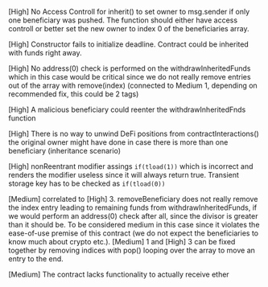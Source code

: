[High] No Access Controll for inherit() to set owner to msg.sender if only one beneficiary was pushed. The function should either have access controll or better set the new owner to index 0 of the beneficiaries array.

[High] Constructor fails to initialize deadline. Contract could be inherited with funds right away.

[High] No address(0) check is performed on the withdrawInheritedFunds which in this case would be critical since we do not really remove entries out of the array with remove(index) (connected to Medium 1, depending on recommended fix, this could be 2 tags)

[High] A malicious beneficiary could reenter the withdrawInheritedFnds function

[High] There is no way to unwind DeFi positions from contractInteractions() the original owner might have done in case there is more than one beneficiary (inheritance scenario)

[High] nonReentrant modifier assings ```if(tload(1))``` which is incorrect and renders the modifier useless since it will always return true. Transient storage key has to be checked as ```if(tload(0))```

[Medium] correlated to [High] 3. removeBeneficiary does not really remove the index entry leading to remaining funds from withdrawInheritedFunds, if we would perform an address(0) check after all, since the divisor is greater than it should be. To be considered medium in this case since it violates the ease-of-use premise of this contract (we do not expect the beneficiaries to know much about crypto etc.). [Medium] 1 and [High] 3 can be fixed together by removing indices with pop() looping over the array to move an entry to the end.

[Medium] The contract lacks functionality to actually receive ether